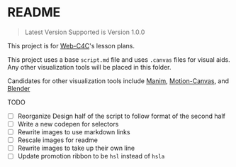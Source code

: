 # README

> Latest Version Supported is Version 1.0.0

This project is for [Web-C4C](https://github.com/codewithher/Web-C4C)'s lesson plans.

This project uses a base `script.md` file and uses `.canvas` files for visual aids. Any other visualization tools will be placed in this folder.

Candidates for other visualization tools include [Manim](https://www.manim.community/), [Motion-Canvas](https://motioncanvas.io/), and [Blender](https://www.blender.org/)

TODO
- [ ] Reorganize Design half of the script to follow format of the second half
- [ ] Write a new codepen for selectors
- [ ] Rewrite images to use markdown links
- [ ] Rescale images for readme
- [ ] Rewrite images to take up their own line
- [ ] Update promotion ribbon to be `hsl` instead of `hsla`